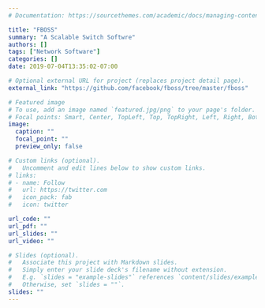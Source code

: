 ```yaml
---
# Documentation: https://sourcethemes.com/academic/docs/managing-content/

title: "FBOSS"
summary: "A Scalable Switch Softwre"
authors: []
tags: ["Network Software"]
categories: []
date: 2019-07-04T13:35:02-07:00

# Optional external URL for project (replaces project detail page).
external_link: "https://github.com/facebook/fboss/tree/master/fboss"

# Featured image
# To use, add an image named `featured.jpg/png` to your page's folder.
# Focal points: Smart, Center, TopLeft, Top, TopRight, Left, Right, BottomLeft, Bottom, BottomRight.
image:
  caption: ""
  focal_point: ""
  preview_only: false

# Custom links (optional).
#   Uncomment and edit lines below to show custom links.
# links:
# - name: Follow
#   url: https://twitter.com
#   icon_pack: fab
#   icon: twitter

url_code: ""
url_pdf: ""
url_slides: ""
url_video: ""

# Slides (optional).
#   Associate this project with Markdown slides.
#   Simply enter your slide deck's filename without extension.
#   E.g. `slides = "example-slides"` references `content/slides/example-slides.md`.
#   Otherwise, set `slides = ""`.
slides: ""
---
```

